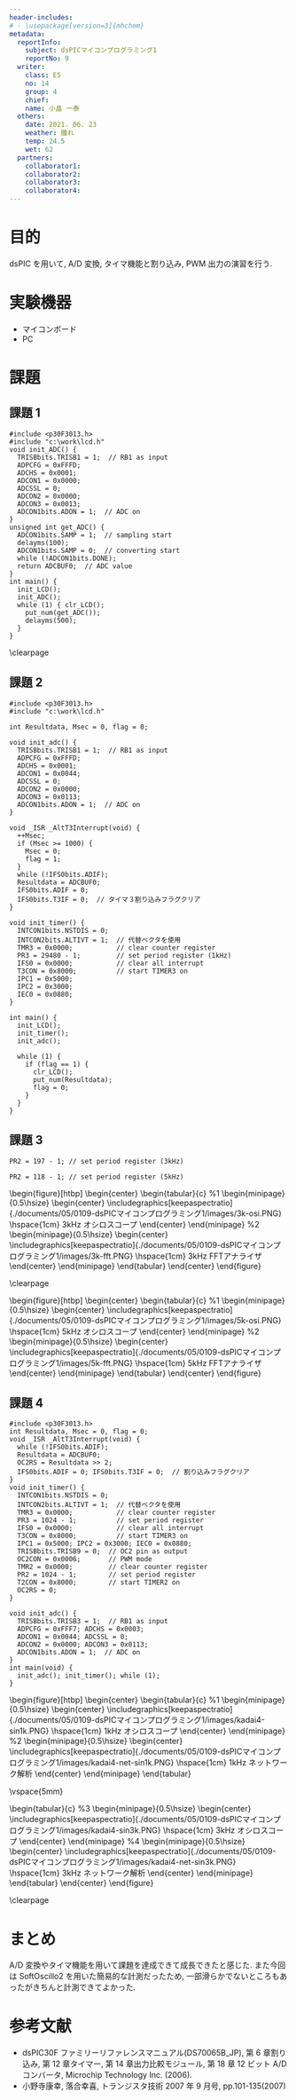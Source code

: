 ```yaml
---
header-includes:
# - \usepackage[version=3]{mhchem}
metadata:
  reportInfo:
    subject: dsPICマイコンプログラミング1
    reportNo: 9
  writer:
    class: E5
    no: 14
    group: 4
    chief:
    name: 小畠 一泰
  others:
    date: 2021. 06. 23
    weather: 腫れ
    temp: 24.5
    wet: 62
  partners:
    collaborator1:
    collaborator2:
    collaborator3:
    collaborator4:
---
```


# 目的

dsPIC を用いて, A/D 変換, タイマ機能と割り込み, PWM 出力の演習を行う.

# 実験機器

- マイコンボード
- PC

# 課題

## 課題 1

```{#lst:awesome-code .c .numberLines caption="課題 1 コード"}
#include <p30F3013.h>
#include "c:\work\lcd.h"
void init_ADC() {
  TRISBbits.TRISB1 = 1;  // RB1 as input
  ADPCFG = 0xFFFD;
  ADCHS = 0x0001;
  ADCON1 = 0x0000;
  ADCSSL = 0;
  ADCON2 = 0x0000;
  ADCON3 = 0x0013;
  ADCON1bits.ADON = 1;  // ADC on
}
unsigned int get_ADC() {
  ADCON1bits.SAMP = 1;  // sampling start
  delayms(100);
  ADCON1bits.SAMP = 0;  // converting start
  while (!ADCON1bits.DONE);
  return ADCBUF0;  // ADC value
}
int main() {
  init_LCD();
  init_ADC();
  while (1) { clr_LCD();
    put_num(get_ADC());
    delayms(500);
  }
}
```

\clearpage

## 課題 2

```{#lst:awesome-code .c .numberLines caption="課題 2 コード(その1)"}
#include <p30F3013.h>
#include "c:\work\lcd.h"

int Resultdata, Msec = 0, flag = 0;

void init_adc() {
  TRISBbits.TRISB1 = 1;  // RB1 as input
  ADPCFG = 0xFFFD;
  ADCHS = 0x0001;
  ADCON1 = 0x0044;
  ADCSSL = 0;
  ADCON2 = 0x0000;
  ADCON3 = 0x0113;
  ADCON1bits.ADON = 1;  // ADC on
}

void _ISR _AltT3Interrupt(void) {
  ++Msec;
  if (Msec >= 1000) {
    Msec = 0;
    flag = 1;
  }
  while (!IFS0bits.ADIF);
  Resultdata = ADCBUF0;
  IFS0bits.ADIF = 0;
  IFS0bits.T3IF = 0;  // タイマ３割り込みフラグクリア
}

void init_timer() {
  INTCON1bits.NSTDIS = 0;
  INTCON2bits.ALTIVT = 1;  // 代替ベクタを使用
  TMR3 = 0x0000;           // clear counter register
  PR3 = 29480 - 1;         // set period register (1kHz)
  IFS0 = 0x0000;           // clear all interrupt
  T3CON = 0x8000;          // start TIMER3 on
  IPC1 = 0x5000;
  IPC2 = 0x3000;
  IEC0 = 0x0880;
}
```

```{#lst:awesome-code .c .numberLines caption="課題 2 コード(その2)"}
int main() {
  init_LCD();
  init_timer();
  init_adc();

  while (1) {
    if (flag == 1) {
      clr_LCD();
      put_num(Resultdata);
      flag = 0;
    }
  }
}
```

## 課題 3

```{#lst:awesome-code .c .numberLines caption="課題 3 コード(3kHz) 変更部分のみ抜粋"}
PR2 = 197 - 1; // set period register (3kHz)
```

```{#lst:awesome-code .c .numberLines caption="課題 3 コード(5kHz) 変更部分のみ抜粋"}
PR2 = 118 - 1; // set period register (5kHz)
```

<!-- prettier-ignore-start -->
\begin{figure}[htbp]
\begin{center}
\begin{tabular}{c}
%1
\begin{minipage}{0.5\hsize}
\begin{center}
\includegraphics[keepaspectratio]{./documents/05/0109-dsPICマイコンプログラミング1/images/3k-osi.PNG}
\hspace{1cm} 3kHz オシロスコープ
\end{center}
\end{minipage}
%2
\begin{minipage}{0.5\hsize}
\begin{center}
\includegraphics[keepaspectratio]{./documents/05/0109-dsPICマイコンプログラミング1/images/3k-fft.PNG}
\hspace{1cm} 3kHz FFTアナライザ
\end{center}
\end{minipage}
\end{tabular}
\end{center}
\end{figure}
<!-- prettier-ignore-end -->

\clearpage

<!-- prettier-ignore-start -->
\begin{figure}[htbp]
\begin{center}
\begin{tabular}{c}
%1
\begin{minipage}{0.5\hsize}
\begin{center}
\includegraphics[keepaspectratio]{./documents/05/0109-dsPICマイコンプログラミング1/images/5k-osi.PNG}
\hspace{1cm} 5kHz オシロスコープ
\end{center}
\end{minipage}
%2
\begin{minipage}{0.5\hsize}
\begin{center}
\includegraphics[keepaspectratio]{./documents/05/0109-dsPICマイコンプログラミング1/images/5k-fft.PNG}
\hspace{1cm} 5kHz FFTアナライザ
\end{center}
\end{minipage}
\end{tabular}
\end{center}
\end{figure}
<!-- prettier-ignore-end -->

## 課題 4

```{#lst:awesome-code .c .numberLines caption="課題 4 コード(その1)"}
#include <p30F3013.h>
int Resultdata, Msec = 0, flag = 0;
void _ISR _AltT3Interrupt(void) {
  while (!IFS0bits.ADIF);
  Resultdata = ADCBUF0;
  OC2RS = Resultdata >> 2;
  IFS0bits.ADIF = 0; IFS0bits.T3IF = 0;  // 割り込みフラグクリア
}
void init_timer() {
  INTCON1bits.NSTDIS = 0;
  INTCON2bits.ALTIVT = 1;  // 代替ベクタを使用
  TMR3 = 0x0000;           // clear counter register
  PR3 = 1024 - 1;          // set period register
  IFS0 = 0x0000;           // clear all interrupt
  T3CON = 0x8000;          // start TIMER3 on
  IPC1 = 0x5000; IPC2 = 0x3000; IEC0 = 0x0880;
  TRISBbits.TRISB9 = 0;  // OC2 pin as output
  OC2CON = 0x0006;       // PWM mode
  TMR2 = 0x0000;         // clear counter register
  PR2 = 1024 - 1;        // set period register
  T2CON = 0x8000;        // start TIMER2 on
  OC2RS = 0;
}
```

```{#lst:awesome-code .c .numberLines caption="課題 4 コード(その2)"}
void init_adc() {
  TRISBbits.TRISB3 = 1;  // RB1 as input
  ADPCFG = 0xFFF7; ADCHS = 0x0003;
  ADCON1 = 0x0044; ADCSSL = 0;
  ADCON2 = 0x0000; ADCON3 = 0x0113;
  ADCON1bits.ADON = 1;  // ADC on
}
int main(void) {
  init_adc(); init_timer(); while (1);
}
```

<!-- prettier-ignore-start -->
\begin{figure}[htbp]
\begin{center}
\begin{tabular}{c}
%1
\begin{minipage}{0.5\hsize}
\begin{center}
\includegraphics[keepaspectratio]{./documents/05/0109-dsPICマイコンプログラミング1/images/kadai4-sin1k.PNG}
\hspace{1cm} 1kHz オシロスコープ
\end{center}
\end{minipage}
%2
\begin{minipage}{0.5\hsize}
\begin{center}
\includegraphics[keepaspectratio]{./documents/05/0109-dsPICマイコンプログラミング1/images/kadai4-net-sin1k.PNG}
\hspace{1cm} 1kHz ネットワーク解析
\end{center}
\end{minipage}
\end{tabular}

\vspace{5mm}

\begin{tabular}{c}
%3
\begin{minipage}{0.5\hsize}
\begin{center}
\includegraphics[keepaspectratio]{./documents/05/0109-dsPICマイコンプログラミング1/images/kadai4-sin3k.PNG}
\hspace{1cm} 3kHz オシロスコープ
\end{center}
\end{minipage}
%4
\begin{minipage}{0.5\hsize}
\begin{center}
\includegraphics[keepaspectratio]{./documents/05/0109-dsPICマイコンプログラミング1/images/kadai4-net-sin3k.PNG}
\hspace{1cm} 3kHz ネットワーク解析
\end{center}
\end{minipage}
\end{tabular}
\end{center}
\end{figure}
<!-- prettier-ignore-end -->

\clearpage

# まとめ

A/D 変換やタイマ機能を用いて課題を達成できて成長できたと感じた.
また今回は SoftOscillo2 を用いた簡易的な計測だったため, 一部滑らかでないところもあったがきちんと計測できてよかった.

# 参考文献

- dsPIC30F ファミリーリファレンスマニュアル(DS70065B_JP), 第 6 章割り込み, 第 12 章タイマー, 第 14 章出力比較モジュール, 第 18 章 12 ビット A/D コンバータ, Microchip Technology Inc. (2006).
- 小野寺康幸, 落合幸喜, トランジスタ技術 2007 年 9 月号, pp.101-135(2007)
